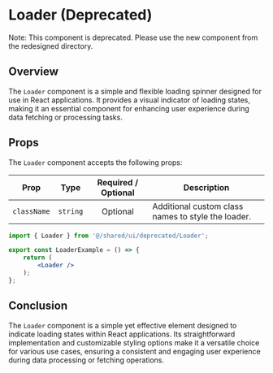 # Loader (Deprecated)
Note: This component is deprecated. Please use the new component from the redesigned directory.

## Overview
The `Loader` component is a simple and flexible loading spinner designed for use in React applications. It provides a visual indicator of loading states, making it an essential component for enhancing user experience during data fetching or processing tasks.

## Props
The `Loader` component accepts the following props:


| Prop         | Type                                    |    Required / Optional    | Description                                        |
|--------------|-----------------------------------------|:-------------------------:|----------------------------------------------------|
| `className`  | `string`                                |          Optional         | Additional custom class names to style the loader. |

```jsx
import { Loader } from '@/shared/ui/deprecated/Loader';

export const LoaderExample = () => {
    return (
        <Loader />
    );
};
```

## Conclusion
The `Loader` component is a simple yet effective element designed to indicate loading states within React applications. Its straightforward implementation and customizable styling options make it a versatile choice for various use cases, ensuring a consistent and engaging user experience during data processing or fetching operations.
